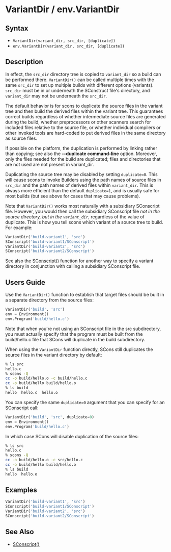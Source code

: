 # VariantDir / env.VariantDir

## Syntax

 * `VariantDir(variant_dir, src_dir, [duplicate])`
 * `env.VariantDir(variant_dir, src_dir, [duplicate])`
 
## Description

In effect, the `src_dir` directory tree is copied to `variant_dir` so a build can be performed there. `VariantDir()` can be called multiple times with the same `src_dir` to set up multiple builds with different options (variants). `src_dir` must be in or underneath the SConstruct file's directory, and `variant_dir` may not be underneath the `src_dir`.  

The default behavior is for scons to duplicate the source files in the variant tree and then build the derived files within the variant tree. This guarantees correct builds regardless of whether intermediate source files are generated during the build, whether preprocessors or other scanners search for included files relative to the source file, or whether individual compilers or other invoked tools are hard-coded to put derived files in the same directory as source files.  

If possible on the platform, the duplication is performed by linking rather than copying; see also the **--duplicate command-line** option. Moreover, only the files needed for the build are duplicated; files and directories that are not used are not present in variant_dir.  

Duplicating the source tree may be disabled by setting `duplicate=0`. This will cause scons to invoke Builders using the path names of source files in `src_dir` and the path names of derived files within `variant_dir`. This is always more efficient than the default `duplicate=1`, and is usually safe for most builds (but see above for cases that may cause problems).  

Note that `VariantDir()` works most naturally with a subsidiary SConscript file. However, you would then call the subsidiary SConscript file _not in the source directory, but in the `variant_dir`_, regardless of the value of duplicate. This is how you tell scons which variant of a source tree to build. For example:  


```python
VariantDir('build-variant1', 'src')
SConscript('build-variant1/SConscript')
VariantDir('build-variant2', 'src')
SConscript('build-variant2/SConscript')
```
See also the [SConscript()](SConscript()) function for another way to specify a variant directory in conjunction with calling a subsidiary SConscript file. 


## Users Guide

Use the `VariantDir()` function to establish that target files should be built in a separate directory from the source files:
  
```python 
VariantDir('build', 'src')
env = Environment()
env.Program('build/hello.c')
```
Note that when you're not using an SConscript file in the src subdirectory, you must actually specify that the program must be built from the build/hello.c file that SCons will duplicate in the build subdirectory.  

When using the `VariantDir` function directly, SCons still duplicates the source files in the variant directory by default:  
```bash
% ls src
hello.c
% scons -Q
cc -o build/hello.o -c build/hello.c
cc -o build/hello build/hello.o
% ls build
hello  hello.c  hello.o
```
    

You can specify the same `duplicate=0` argument that you can specify for an SConscript call:  


```python
VariantDir('build', 'src', duplicate=0)
env = Environment()
env.Program('build/hello.c')
```
    

In which case SCons will disable duplication of the source files:  


```bash
% ls src
hello.c
% scons -Q
cc -o build/hello.o -c src/hello.c
cc -o build/hello build/hello.o
% ls build
hello  hello.o
```

## Examples

```python
VariantDir('build-variant1', 'src')
SConscript('build-variant1/SConscript')
VariantDir('build-variant2', 'src')
SConscript('build-variant2/SConscript')
```

## See Also

* [SConscript()](SConscript()) 